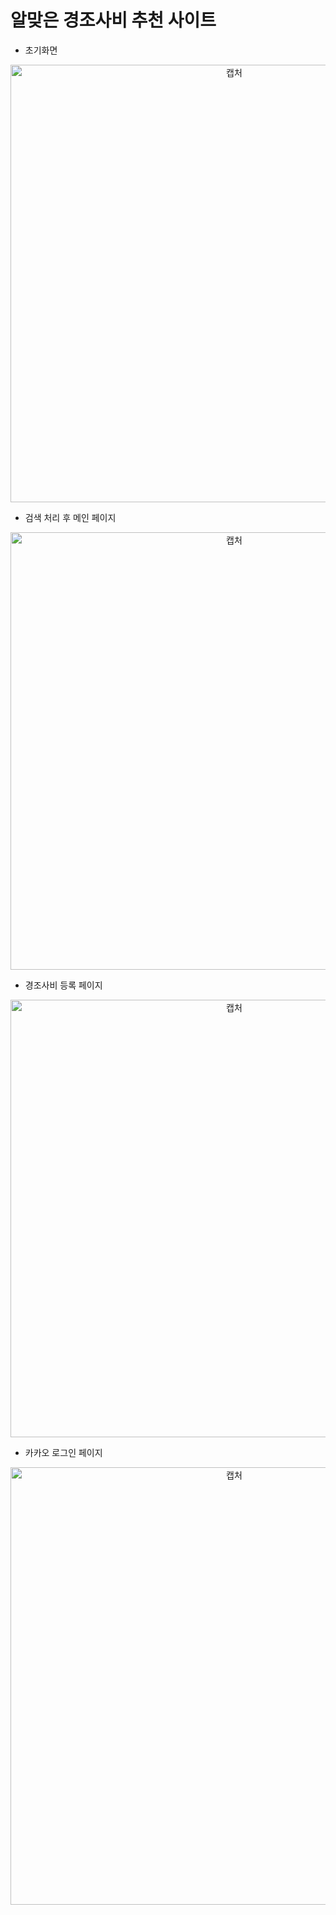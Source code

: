 # 알맞은 경조사비 추천 사이트
- 초기화면
<p align="center"><img width="700" alt="캡처" src="https://github.com/KKKJJJSSS/CAC/assets/118191869/b1d314f4-8262-48ab-97f4-2a546af65ce5"></p>


- 검색 처리 후 메인 페이지
<p align="center"><img width="700" alt="캡처" src="https://github.com/KKKJJJSSS/CAC/assets/118191869/2ac19853-5c56-45df-bd9c-49c27ba163d2"></p>


- 경조사비 등록 페이지
<p align="center"><img width="700" alt="캡처" src="https://github.com/KKKJJJSSS/CAC/assets/118191869/576b9947-b940-41f6-ac58-3a788ebc8095"></p>


- 카카오 로그인 페이지
<p align="center"><img width="700" alt="캡처" src="https://github.com/KKKJJJSSS/CAC/assets/118191869/5616d020-78a7-438a-83d7-998ff26b906f"></p>
